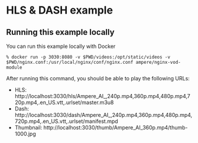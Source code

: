 # HLS & DASH example

## Running this example locally

You can run this example locally with Docker

```
% docker run -p 3030:8080 -v $PWD/videos:/opt/static/videos -v $PWD/nginx.conf:/usr/local/nginx/conf/nginx.conf ampere/nginx-vod-module
```

After running this command, you should be able to play the following URLs:

- HLS: http://localhost:3030/hls/Ampere_AI_,240p.mp4,360p.mp4,480p.mp4,720p.mp4,.en_US.vtt,.urlset/master.m3u8
- Dash: http://localhost:3030/dash/Ampere_AI_,240p.mp4,360p.mp4,480p.mp4,720p.mp4,.en_US.vtt,.urlset/manifest.mpd
- Thumbnail: http://localhost:3030/thumb/Ampere_AI_360p.mp4/thumb-1000.jpg
